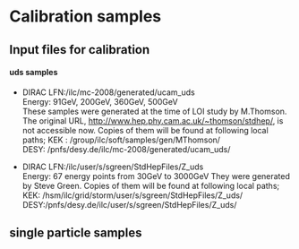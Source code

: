 # Calibration samples

## Input files for calibration  

#### uds samples  
- DIRAC LFN:/ilc/mc-2008/generated/ucam_uds  
  Energy: 91GeV, 200GeV, 360GeV, 500GeV  
  These samples were generated at the time of LOI study by M.Thomson. The original URL,  http://www.hep.phy.cam.ac.uk/~thomson/stdhep/, is not accessible now.
  Copies of them will be found at following local paths;
  KEK : /group/ilc/soft/samples/gen/MThomson/   
  DESY: /pnfs/desy.de/ilc/mc-2008/generated/ucam_uds/  
  
  
- DIRAC LFN:/ilc/user/s/sgreen/StdHepFiles/Z_uds  
  Energy: 67 energy points from 30GeV to 3000GeV
  They were generated by Steve Green.  Copies of them will be found at following local paths;
  KEK: /hsm/ilc/grid/storm/user/s/sgreen/StdHepFiles/Z_uds/  
  DESY:/pnfs/desy.de/ilc/user/s/sgreen/StdHepFiles/Z_uds/
  
## single particle samples
